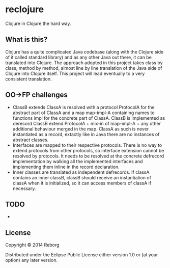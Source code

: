 # reclojure

Clojure in Clojure the hard way.

## What is this?

Clojure has a quite complicated Java codebase (along with the Clojure side of it called standard library) and as any other Java out there, it can be translated into Clojure. The approach adopted in this project takes class by class, method by method, almost line by line translation of the Java side of Clojure into Clojure itself. This project will lead eventually to a very consistent translation.

## OO->FP challenges

* ClassB extends ClassA is resolved with a protocol ProtocolA for the abstract part of ClassA and a map map-impl-A containing names to functions impl for the concrete part of ClassA. ClassB is implemented as derecord ClassB extend ProtocolA + mix-in of map-impl-A + any other additional behaviour merged in the map. ClassA as such is never instantiated as a record, extactly like in Java there are no instances of abstract classes.
* Interfaces are mapped to their respective protocols. There is no way to extend protocols from other protocols, so interface extension cannot be resolved by protocols. It needs to be resolved at the concrete defrecord implementation by walking all the implemented interfaces and implementing them inline in the record declaration.
* Inner classes are translated as independent defrecords. If classA contains an inner classB, classB should receive an instantiation of classA when it is initialized, so it can access members of classA if necessary.

## TODO

*

## License

Copyright © 2014 Reborg

Distributed under the Eclipse Public License either version 1.0 or (at your option) any later version.
